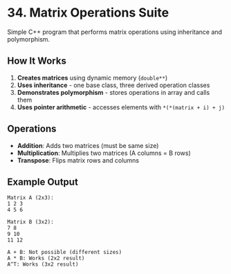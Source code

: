 # 34. Matrix Operations Suite

Simple C++ program that performs matrix operations using inheritance and polymorphism.

## How It Works

1. **Creates matrices** using dynamic memory (`double**`)
2. **Uses inheritance** - one base class, three derived operation classes
3. **Demonstrates polymorphism** - stores operations in array and calls them
4. **Uses pointer arithmetic** - accesses elements with `*(*(matrix + i) + j)`

## Operations

- **Addition**: Adds two matrices (must be same size)
- **Multiplication**: Multiplies two matrices (A columns = B rows)
- **Transpose**: Flips matrix rows and columns

## Example Output

```
Matrix A (2x3):
1 2 3
4 5 6

Matrix B (3x2):
7 8
9 10
11 12

A + B: Not possible (different sizes)
A * B: Works (2x2 result)
A^T: Works (3x2 result)
```
